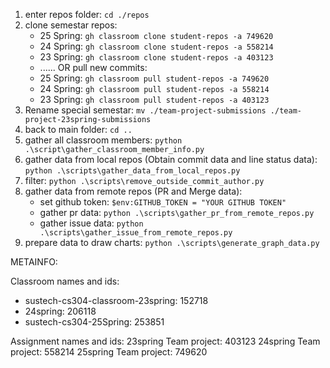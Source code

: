 1. enter repos folder: `cd ./repos`
2. clone semestar repos:
    * 25 Spring: `gh classroom clone student-repos -a 749620`
    * 24 Spring: `gh classroom clone student-repos -a 558214`
    * 23 Spring: `gh classroom clone student-repos -a 403123`
    * ......
    OR pull new commits:
    * 25 Spring: `gh classroom pull student-repos -a 749620`
    * 24 Spring: `gh classroom pull student-repos -a 558214`
    * 23 Spring: `gh classroom pull student-repos -a 403123`
3. Rename special semestar: `mv ./team-project-submissions ./team-project-23spring-submissions`
4. back to main folder: `cd ..`
1. gather all classroom members: `python .\script\gather_classroom_member_info.py`
5. gather data from local repos (Obtain commit data and line status data): `python .\scripts\gather_data_from_local_repos.py`
6. filter: `python .\scripts\remove_outside_commit_author.py`
7. gather data from remote repos (PR and Merge data):
   * set github token: `$env:GITHUB_TOKEN = "YOUR GITHUB TOKEN"`
   * gather pr data: `python .\scripts\gather_pr_from_remote_repos.py`
   * gather issue data: `python .\scripts\gather_issue_from_remote_repos.py`
8. prepare data to draw charts: `python .\scripts\generate_graph_data.py`

METAINFO:

Classroom names and ids:

* sustech-cs304-classroom-23spring: 152718
* 24spring: 206118
* sustech-cs304-25Spring: 253851

Assignment names and ids:
23spring Team project: 403123
24spring Team project: 558214
25spring Team project: 749620